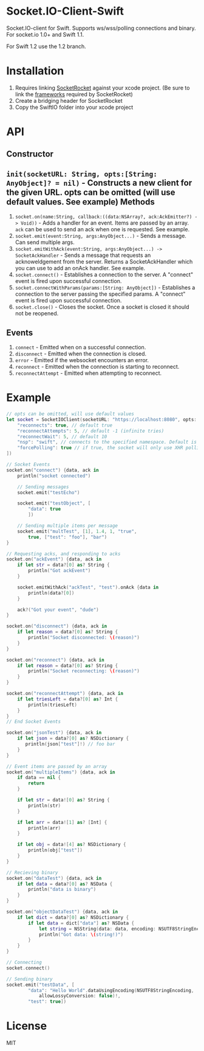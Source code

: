 Socket.IO-Client-Swift
======================

Socket.IO-client for Swift. Supports ws/wss/polling connections and binary. For socket.io 1.0+ and Swift 1.1.

For Swift 1.2 use the 1.2 branch.

Installation
============
1. Requires linking [SocketRocket](https://github.com/square/SocketRocket) against your xcode project. (Be sure to link the [frameworks](https://github.com/square/SocketRocket#framework-dependencies) required by SocketRocket)
2. Create a bridging header for SocketRocket
3. Copy the SwiftIO folder into your xcode project

API
===
Constructor
-----------
`init(socketURL: String, opts:[String: AnyObject]? = nil)` - Constructs a new client for the given URL. opts can be omitted (will use default values. See example)
Methods
-------
1. `socket.on(name:String, callback:((data:NSArray?, ack:AckEmitter?) -> Void))` - Adds a handler for an event. Items are passed by an array. `ack` can be used to send an ack when one is requested. See example.
3. `socket.emit(event:String, args:AnyObject...)` - Sends a message. Can send multiple args.
4. `socket.emitWithAck(event:String, args:AnyObject...) -> SocketAckHandler` - Sends a message that requests an acknoweldgement from the server. Returns a SocketAckHandler which you can use to add an onAck handler. See example.
5. `socket.connect()` - Establishes a connection to the server. A "connect" event is fired upon successful connection.
6. `socket.connectWithParams(params:[String: AnyObject])` - Establishes a connection to the server passing the specified params. A "connect" event is fired upon successful connection.
7. `socket.close()` - Closes the socket. Once a socket is closed it should not be reopened.

Events
------
1. `connect` - Emitted when on a successful connection.
2. `disconnect` - Emitted when the connection is closed.
3. `error` - Emitted if the websocket encounters an error.
4. `reconnect` - Emitted when the connection is starting to reconnect.
5. `reconnectAttempt` - Emitted when attempting to reconnect.

Example
=======
```swift
// opts can be omitted, will use default values
let socket = SocketIOClient(socketURL: "https://localhost:8080", opts: [
    "reconnects": true, // default true
    "reconnectAttempts": 5, // default -1 (infinite tries)
    "reconnectWait": 5, // default 10
    "nsp": "swift", // connects to the specified namespace. Default is /
    "forcePolling": true // if true, the socket will only use XHR polling, default is false (polling/WebSockets)
])

// Socket Events
socket.on("connect") {data, ack in
    println("socket connected")

    // Sending messages
    socket.emit("testEcho")

    socket.emit("testObject", [
        "data": true
        ])

    // Sending multiple items per message
    socket.emit("multTest", [1], 1.4, 1, "true",
        true, ["test": "foo"], "bar")
}

// Requesting acks, and responding to acks
socket.on("ackEvent") {data, ack in
    if let str = data?[0] as? String {
        println("Got ackEvent")
    }

    socket.emitWithAck("ackTest", "test").onAck {data in
        println(data?[0])
    }

    ack?("Got your event", "dude")
}

socket.on("disconnect") {data, ack in
    if let reason = data?[0] as? String {
        println("Socket disconnected: \(reason)")
    }
}

socket.on("reconnect") {data, ack in
    if let reason = data?[0] as? String {
        println("Socket reconnecting: \(reason)")
    }
}

socket.on("reconnectAttempt") {data, ack in
    if let triesLeft = data?[0] as? Int {
        println(triesLeft)
    }
}
// End Socket Events

socket.on("jsonTest") {data, ack in
    if let json = data?[0] as? NSDictionary {
       println(json["test"]!) // foo bar
    }
}

// Event items are passed by an array
socket.on("multipleItems") {data, ack in
    if data == nil {
        return
    }

    if let str = data![0] as? String {
        println(str)
    }

    if let arr = data![1] as? [Int] {
        println(arr)
    }

    if let obj = data![4] as? NSDictionary {
        println(obj["test"])
    }
}

// Recieving binary
socket.on("dataTest") {data, ack in
    if let data = data?[0] as? NSData {
        println("data is binary")
    }
}

socket.on("objectDataTest") {data, ack in
    if let dict = data?[0] as? NSDictionary {
        if let data = dict["data"] as? NSData {
            let string = NSString(data: data, encoding: NSUTF8StringEncoding)
            println("Got data: \(string!)")
        }
    }
}

// Connecting
socket.connect()

// Sending binary
socket.emit("testData", [
        "data": "Hello World".dataUsingEncoding(NSUTF8StringEncoding,
            allowLossyConversion: false)!,
        "test": true])
```
License
=======
MIT
